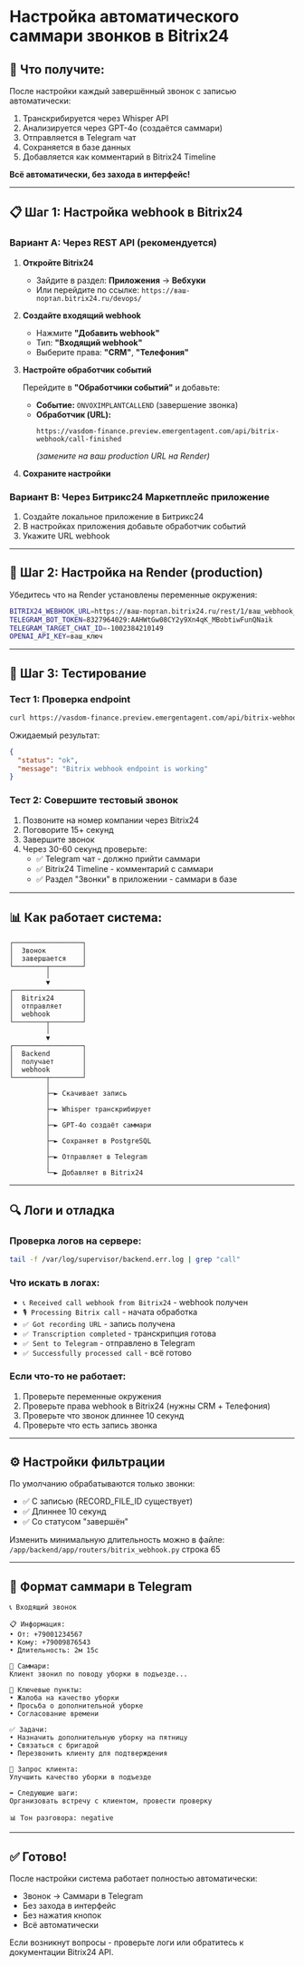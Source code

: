 # Настройка автоматического саммари звонков в Bitrix24

## 🎯 Что получите:
После настройки каждый завершённый звонок с записью автоматически:
1. Транскрибируется через Whisper API
2. Анализируется через GPT-4o (создаётся саммари)
3. Отправляется в Telegram чат
4. Сохраняется в базе данных
5. Добавляется как комментарий в Bitrix24 Timeline

**Всё автоматически, без захода в интерфейс!**

---

## 📋 Шаг 1: Настройка webhook в Bitrix24

### Вариант A: Через REST API (рекомендуется)

1. **Откройте Bitrix24**
   - Зайдите в раздел: **Приложения** → **Вебхуки**
   - Или перейдите по ссылке: `https://ваш-портал.bitrix24.ru/devops/` 

2. **Создайте входящий webhook**
   - Нажмите **"Добавить webhook"**
   - Тип: **"Входящий webhook"**
   - Выберите права: **"CRM"**, **"Телефония"**

3. **Настройте обработчик событий**
   
   Перейдите в **"Обработчики событий"** и добавьте:
   
   - **Событие:** `ONVOXIMPLANTCALLEND` (завершение звонка)
   - **Обработчик (URL):** 
     ```
     https://vasdom-finance.preview.emergentagent.com/api/bitrix-webhook/call-finished
     ```
     *(замените на ваш production URL на Render)*

4. **Сохраните настройки**

### Вариант B: Через Битрикс24 Маркетплейс приложение

1. Создайте локальное приложение в Битрикс24
2. В настройках приложения добавьте обработчик событий
3. Укажите URL webhook

---

## 🔧 Шаг 2: Настройка на Render (production)

Убедитесь что на Render установлены переменные окружения:

```bash
BITRIX24_WEBHOOK_URL=https://ваш-портал.bitrix24.ru/rest/1/ваш_webhook_код/
TELEGRAM_BOT_TOKEN=8327964029:AAHWtGw08CY2y9Xn4qK_MBobtiwFunQNaik
TELEGRAM_TARGET_CHAT_ID=-1002384210149
OPENAI_API_KEY=ваш_ключ
```

---

## 🧪 Шаг 3: Тестирование

### Тест 1: Проверка endpoint
```bash
curl https://vasdom-finance.preview.emergentagent.com/api/bitrix-webhook/test
```

Ожидаемый результат:
```json
{
  "status": "ok",
  "message": "Bitrix webhook endpoint is working"
}
```

### Тест 2: Совершите тестовый звонок

1. Позвоните на номер компании через Bitrix24
2. Поговорите 15+ секунд
3. Завершите звонок
4. Через 30-60 секунд проверьте:
   - ✅ Telegram чат - должно прийти саммари
   - ✅ Bitrix24 Timeline - комментарий с саммари
   - ✅ Раздел "Звонки" в приложении - саммари в базе

---

## 📊 Как работает система:

```
┌─────────────────┐
│  Звонок         │
│  завершается    │
└────────┬────────┘
         │
         ▼
┌─────────────────┐
│  Bitrix24       │
│  отправляет     │
│  webhook        │
└────────┬────────┘
         │
         ▼
┌─────────────────┐
│  Backend        │
│  получает       │
│  webhook        │
└────────┬────────┘
         │
         ├─► Скачивает запись
         │
         ├─► Whisper транскрибирует
         │
         ├─► GPT-4o создаёт саммари
         │
         ├─► Сохраняет в PostgreSQL
         │
         ├─► Отправляет в Telegram
         │
         └─► Добавляет в Bitrix24
```

---

## 🔍 Логи и отладка

### Проверка логов на сервере:
```bash
tail -f /var/log/supervisor/backend.err.log | grep "call"
```

### Что искать в логах:
- `📞 Received call webhook from Bitrix24` - webhook получен
- `🎙️ Processing Bitrix call` - начата обработка
- `✅ Got recording URL` - запись получена
- `✅ Transcription completed` - транскрипция готова
- `✅ Sent to Telegram` - отправлено в Telegram
- `✅ Successfully processed call` - всё готово

### Если что-то не работает:
1. Проверьте переменные окружения
2. Проверьте права webhook в Bitrix24 (нужны CRM + Телефония)
3. Проверьте что звонок длиннее 10 секунд
4. Проверьте что есть запись звонка

---

## ⚙️ Настройки фильтрации

По умолчанию обрабатываются только звонки:
- ✅ С записью (RECORD_FILE_ID существует)
- ✅ Длиннее 10 секунд
- ✅ Со статусом "завершён"

Изменить минимальную длительность можно в файле:
`/app/backend/app/routers/bitrix_webhook.py` строка 65

---

## 📱 Формат саммари в Telegram

```
📞 Входящий звонок

📋 Информация:
• От: +79001234567
• Кому: +79009876543
• Длительность: 2м 15с

📝 Саммари:
Клиент звонил по поводу уборки в подъезде...

🎯 Ключевые пункты:
• Жалоба на качество уборки
• Просьба о дополнительной уборке
• Согласование времени

✅ Задачи:
• Назначить дополнительную уборку на пятницу
• Связаться с бригадой
• Перезвонить клиенту для подтверждения

💬 Запрос клиента:
Улучшить качество уборки в подъезде

➡️ Следующие шаги:
Организовать встречу с клиентом, провести проверку

📊 Тон разговора: negative
```

---

## ✅ Готово!

После настройки система работает полностью автоматически:
- Звонок → Саммари в Telegram
- Без захода в интерфейс
- Без нажатия кнопок
- Всё автоматически

Если возникнут вопросы - проверьте логи или обратитесь к документации Bitrix24 API.
